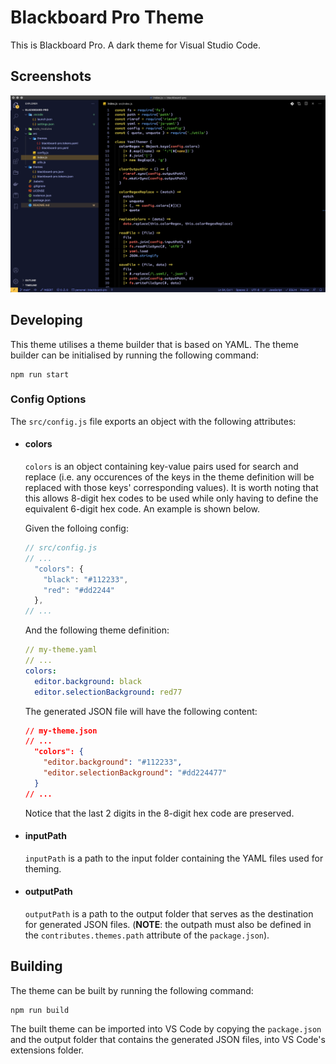 # Blackboard Pro Theme

This is Blackboard Pro. A dark theme for Visual Studio Code.

## Screenshots

![screenshot](showcase/screenshot.png)

## Developing

This theme utilises a theme builder that is based on YAML. The theme builder can be initialised by running the following command:

```
npm run start
```

### Config Options

The `src/config.js` file exports an object with the following attributes:

- #### colors
  `colors` is an object containing key-value pairs used for search and replace (i.e. any occurences of the keys in the theme definition will be replaced with those keys' corresponding values). It is worth noting that this allows 8-digit hex codes to be used while only having to define the equivalent 6-digit hex code. An example is shown below.

  Given the folloing config:

  ```js
  // src/config.js
  // ...
    "colors": {
      "black": "#112233",
      "red": "#dd2244"
    },
  // ...
  ```

  And the following theme definition:

  ```yaml
  // my-theme.yaml
  // ...
  colors:
    editor.background: black
    editor.selectionBackground: red77
  ```

  The generated JSON file will have the following content:

  ```json
  // my-theme.json
  // ...
    "colors": {
      "editor.background": "#112233",
      "editor.selectionBackground": "#dd224477"
    }
  // ...
  ```

  Notice that the last 2 digits in the 8-digit hex code are preserved.

- #### inputPath
  `inputPath` is a path to the input folder containing the YAML files used for theming.
- #### outputPath
  `outputPath` is a path to the output folder that serves as the destination for generated JSON files. (__NOTE__: the outpath must also be defined in the `contributes.themes.path` attribute of the `package.json`).

## Building

The theme can be built by running the following command:

```
npm run build
```

The built theme can be imported into VS Code by copying the `package.json` and the output folder that contains the generated JSON files, into VS Code's extensions folder.
